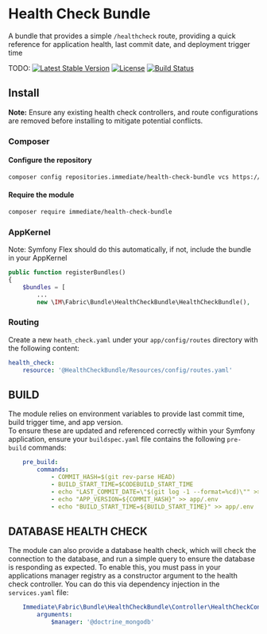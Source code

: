 # Health Check Bundle

A bundle that provides a simple `/healthcheck` route, providing a quick reference for application health,
last commit date, and deployment trigger time

TODO:
[![Latest Stable Version]()]()
[![License]()]()
[![Build Status]()]()

## Install

**Note:** Ensure any existing health check controllers, and route configurations are removed before installing to 
mitigate potential conflicts. 

### Composer

#### Configure the repository
```bash
composer config repositories.immediate/health-check-bundle vcs https://github.com/immediate-media/health-check-bundle.git
```

#### Require the module
```bash
composer require immediate/health-check-bundle
```

### AppKernel

Note: Symfony Flex should do this automatically, if not, include the bundle in your AppKernel

```php
public function registerBundles()
{
    $bundles = [
        ...
        new \IM\Fabric\Bundle\HealthCheckBundle\HealthCheckBundle(),
```

### Routing

Create a new `heath_check.yaml` under your `app/config/routes` directory with the following content:
```yaml
health_check:
    resource: '@HealthCheckBundle/Resources/config/routes.yaml'
```

## BUILD
The module relies on environment variables to provide last commit time, build trigger time, and app version.  
To ensure these are updated and referenced correctly within your Symfony application,
ensure your `buildspec.yaml` file contains the following `pre-build` commands:

```yaml
    pre_build:
        commands:
            - COMMIT_HASH=$(git rev-parse HEAD)
            - BUILD_START_TIME=$CODEBUILD_START_TIME
            - echo "LAST_COMMIT_DATE=\"$(git log -1 --format=%cd)\"" >> app/.env
            - echo "APP_VERSION=${COMMIT_HASH}" >> app/.env
            - echo "BUILD_START_TIME=${BUILD_START_TIME}" >> app/.env
```

## DATABASE HEALTH CHECK
The module can also provide a database health check, which will check the connection to the database, and run a simple
query to ensure the database is responding as expected. To enable this, you must pass in your applications manager registry
as a constructor argument to the health check controller. You can do this via dependency injection in the `services.yaml` file:

```yaml
    Immediate\Fabric\Bundle\HealthCheckBundle\Controller\HealthCheckController:
        arguments:
            $manager: '@doctrine_mongodb'
```
